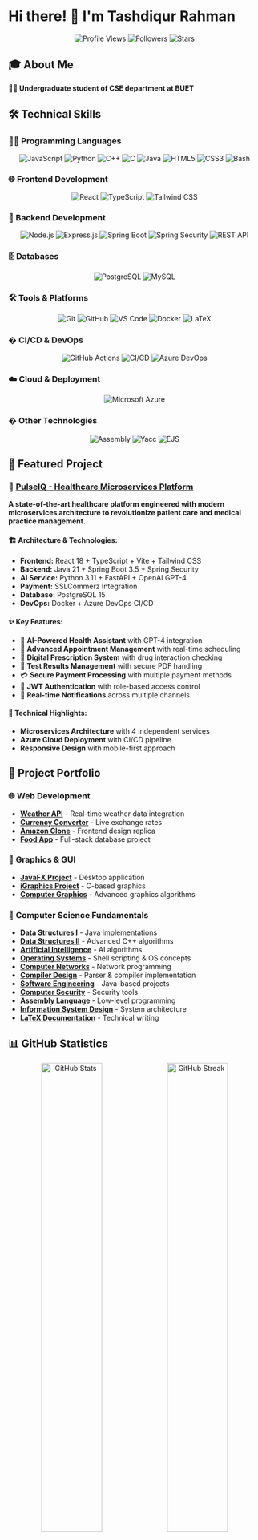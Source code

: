 # Hi there! 👋 I'm Tashdiqur Rahman


<div align="center">
  <img src="https://komarev.com/ghpvc/?username=TashdiqurRahmanShifat&color=brightgreen&style=flat-square" alt="Profile Views"/>
  <img src="https://img.shields.io/github/followers/TashdiqurRahmanShifat?label=Followers&style=flat-square&color=blue" alt="Followers"/>
  <img src="https://img.shields.io/github/stars/TashdiqurRahmanShifat?label=Stars&style=flat-square&color=yellow" alt="Stars"/>
</div>

## 🎓 About Me

**👨‍🎓 Undergraduate student of CSE department at BUET**


## 🛠️ Technical Skills

### 👨‍💻 Programming Languages
<div align="center">
  
![JavaScript](https://img.shields.io/badge/JAVASCRIPT-F7DF1E?style=for-the-badge&logo=javascript&logoColor=black)
![Python](https://img.shields.io/badge/PYTHON-3776AB?style=for-the-badge&logo=python&logoColor=white)
![C++](https://img.shields.io/badge/C++-00599C?style=for-the-badge&logo=cplusplus&logoColor=white)
![C](https://img.shields.io/badge/C-A8B9CC?style=for-the-badge&logo=c&logoColor=black)
![Java](https://img.shields.io/badge/JAVA-ED8B00?style=for-the-badge&logo=java&logoColor=white)
![HTML5](https://img.shields.io/badge/HTML5-E34F26?style=for-the-badge&logo=html5&logoColor=white)
![CSS3](https://img.shields.io/badge/CSS3-1572B6?style=for-the-badge&logo=css3&logoColor=white)
![Bash](https://img.shields.io/badge/BASH-4EAA25?style=for-the-badge&logo=gnubash&logoColor=white)

</div>

### 🌐 Frontend Development
<div align="center">
  
![React](https://img.shields.io/badge/REACT-61DAFB?style=for-the-badge&logo=react&logoColor=black)
![TypeScript](https://img.shields.io/badge/TYPESCRIPT-3178C6?style=for-the-badge&logo=typescript&logoColor=white)
![Tailwind CSS](https://img.shields.io/badge/TAILWIND_CSS-06B6D4?style=for-the-badge&logo=tailwindcss&logoColor=white)

</div>

### 🔧 Backend Development
<div align="center">
  
![Node.js](https://img.shields.io/badge/NODE.JS-339933?style=for-the-badge&logo=nodedotjs&logoColor=white)
![Express.js](https://img.shields.io/badge/EXPRESS.JS-000000?style=for-the-badge&logo=express&logoColor=white)
![Spring Boot](https://img.shields.io/badge/SPRING_BOOT-6DB33F?style=for-the-badge&logo=springboot&logoColor=white)
![Spring Security](https://img.shields.io/badge/SPRING_SECURITY-6DB33F?style=for-the-badge&logo=springsecurity&logoColor=white)
![REST API](https://img.shields.io/badge/REST_API-FF6C37?style=for-the-badge&logo=api&logoColor=white)

</div>

### 🗄️ Databases
<div align="center">
  
![PostgreSQL](https://img.shields.io/badge/POSTGRESQL-4169E1?style=for-the-badge&logo=postgresql&logoColor=white)
![MySQL](https://img.shields.io/badge/MYSQL-4479A1?style=for-the-badge&logo=mysql&logoColor=white)

</div>

### 🛠️ Tools & Platforms
<div align="center">
  
![Git](https://img.shields.io/badge/GIT-F05032?style=for-the-badge&logo=git&logoColor=white)
![GitHub](https://img.shields.io/badge/GITHUB-181717?style=for-the-badge&logo=github&logoColor=white)
![VS Code](https://img.shields.io/badge/VS_CODE-007ACC?style=for-the-badge&logo=visualstudiocode&logoColor=white)
![Docker](https://img.shields.io/badge/DOCKER-2496ED?style=for-the-badge&logo=docker&logoColor=white)
![LaTeX](https://img.shields.io/badge/LATEX-008080?style=for-the-badge&logo=latex&logoColor=white)

</div>

### � CI/CD & DevOps
<div align="center">
  
![GitHub Actions](https://img.shields.io/badge/GITHUB_ACTIONS-2088FF?style=for-the-badge&logo=githubactions&logoColor=white)
![CI/CD](https://img.shields.io/badge/CI%2FCD-FF5722?style=for-the-badge&logo=githubactions&logoColor=white)
![Azure DevOps](https://img.shields.io/badge/AZURE_DEVOPS-0078D7?style=for-the-badge&logo=azuredevops&logoColor=white)

</div>

### ☁️ Cloud & Deployment
<div align="center">
  
![Microsoft Azure](https://img.shields.io/badge/MICROSOFT_AZURE-0078D4?style=for-the-badge&logo=microsoftazure&logoColor=white)

</div>

### � Other Technologies
<div align="center">
  
![Assembly](https://img.shields.io/badge/ASSEMBLY-525252?style=for-the-badge&logo=assemblyscript&logoColor=white)
![Yacc](https://img.shields.io/badge/YACC-FF6B6B?style=for-the-badge&logo=gnu&logoColor=white)
![EJS](https://img.shields.io/badge/EJS-B4CA65?style=for-the-badge&logo=ejs&logoColor=black)

</div>

## 🎯 Featured Project

### 🏥 **[PulseIQ - Healthcare Microservices Platform](https://github.com/TashdiqurRahmanShifat/PulseIQ)**

**A state-of-the-art healthcare platform engineered with modern microservices architecture to revolutionize patient care and medical practice management.**

#### 🏗️ **Architecture & Technologies:**
- **Frontend:** React 18 + TypeScript + Vite + Tailwind CSS
- **Backend:** Java 21 + Spring Boot 3.5 + Spring Security
- **AI Service:** Python 3.11 + FastAPI + OpenAI GPT-4
- **Payment:** SSLCommerz Integration
- **Database:** PostgreSQL 15
- **DevOps:** Docker + Azure DevOps CI/CD

#### ✨ **Key Features:**
- 🤖 **AI-Powered Health Assistant** with GPT-4 integration
- 📅 **Advanced Appointment Management** with real-time scheduling
- 💊 **Digital Prescription System** with drug interaction checking
- 🧪 **Test Results Management** with secure PDF handling
- 💳 **Secure Payment Processing** with multiple payment methods
- 🔐 **JWT Authentication** with role-based access control
- 📱 **Real-time Notifications** across multiple channels

#### 🌟 **Technical Highlights:**
- **Microservices Architecture** with 4 independent services
- **Azure Cloud Deployment** with CI/CD pipeline
- **Responsive Design** with mobile-first approach

## 🎯 Project Portfolio

### 🌐 **Web Development**
- **[Weather API](https://github.com/TashdiqurRahmanShifat/Weather-API)** - Real-time weather data integration
- **[Currency Converter](https://github.com/TashdiqurRahmanShifat/Currency-Converter)** - Live exchange rates
- **[Amazon Clone](https://github.com/TashdiqurRahmanShifat/Amazon-Clone-Using-CSS)** - Frontend design replica
- **[Food App](https://github.com/TashdiqurRahmanShifat/FoodApp-CSE216-DataBase-Project)** - Full-stack database project

### 🎨 **Graphics & GUI**
- **[JavaFX Project](https://github.com/TashdiqurRahmanShifat/Level-1_Term-2_JavaFX_Project)** - Desktop application
- **[iGraphics Project](https://github.com/TashdiqurRahmanShifat/Level-1_Term-1_IGraphics_Project)** - C-based graphics
- **[Computer Graphics](https://github.com/TashdiqurRahmanShifat/CSE-410-Graphics)** - Advanced graphics algorithms

### 🧠 **Computer Science Fundamentals**
- **[Data Structures I](https://github.com/TashdiqurRahmanShifat/CSE204-DSA-I)** - Java implementations
- **[Data Structures II](https://github.com/TashdiqurRahmanShifat/CSE208-DSA-II)** - Advanced C++ algorithms
- **[Artificial Intelligence](https://github.com/TashdiqurRahmanShifat/CSE318-Artificial_Intelligence)** - AI algorithms
- **[Operating Systems](https://github.com/TashdiqurRahmanShifat/CSE314-OS)** - Shell scripting & OS concepts
- **[Computer Networks](https://github.com/TashdiqurRahmanShifat/CSE322-ComputerNetwork)** - Network programming
- **[Compiler Design](https://github.com/TashdiqurRahmanShifat/CSE310-Compiler)** - Parser & compiler implementation
- **[Software Engineering](https://github.com/TashdiqurRahmanShifat/CSE308-Software_Engineering)** - Java-based projects
- **[Computer Security](https://github.com/TashdiqurRahmanShifat/CSE-406-Computer-Security)** - Security tools
- **[Assembly Language](https://github.com/TashdiqurRahmanShifat/CSE-316-Assembly)** - Low-level programming
- **[Information System Design](https://github.com/TashdiqurRahmanShifat/CSE326-ISD)** - System architecture
- **[LaTeX Documentation](https://github.com/TashdiqurRahmanShifat/CSE300-Latex)** - Technical writing

## 📊 GitHub Statistics

<div align="center">
  <img width="49%" src="https://github-readme-stats.vercel.app/api?username=TashdiqurRahmanShifat&show_icons=true&theme=tokyonight&hide_border=true" alt="GitHub Stats"/>
  <img width="49%" src="https://github-readme-streak-stats.herokuapp.com/?user=TashdiqurRahmanShifat&theme=tokyonight&hide_border=true" alt="GitHub Streak"/>
</div>

<div align="center">
  <img width="60%" src="https://github-readme-stats.vercel.app/api/top-langs/?username=TashdiqurRahmanShifat&layout=compact&theme=tokyonight&hide_border=true&langs_count=10" alt="Most Used Languages"/>
</div>

## 🏆 GitHub Activity Graph

<div align="center">
  <img src="https://github-readme-activity-graph.vercel.app/graph?username=TashdiqurRahmanShifat&theme=tokyo-night&hide_border=true&area=true" alt="Contribution Graph"/>
</div>

## 📫 Connect With Me

<div align="center">
  
[![Portfolio](https://img.shields.io/badge/🌐_Portfolio-4285F4?style=for-the-badge&logoColor=white)](https://tashdiqurrahmanshifat.github.io/)
[![LinkedIn](https://img.shields.io/badge/LinkedIn-0077B5?style=for-the-badge&logo=linkedin&logoColor=white)](https://www.linkedin.com/in/tashdiqur-shifat-606608277)
[![Email](https://img.shields.io/badge/📧_Email-EA4335?style=for-the-badge&logoColor=white)](mailto:tashdiqurshifat@gmail.com)
[![GitHub](https://img.shields.io/badge/GitHub-181717?style=for-the-badge&logo=github&logoColor=white)](https://github.com/TashdiqurRahmanShifat)

</div>

---

<div align="center">
  <img src="https://capsule-render.vercel.app/api?type=waving&color=gradient&height=100&section=footer" alt="Footer"/>
</div>

<div align="center">
  
**⭐ "The best way to predict the future is to create it." - Peter Drucker**

*Thanks for visiting! Feel free to explore my repositories and connect for collaboration opportunities!* 🚀

</div></content>
